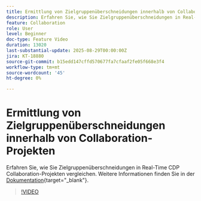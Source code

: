 ```yaml
---
title: Ermittlung von Zielgruppenüberschneidungen innerhalb von Collaboration-Projekten
description: Erfahren Sie, wie Sie Zielgruppenüberschneidungen in Real-Time CDP Collaboration-Projekten vergleichen.
feature: Collaboration
role: User
level: Beginner
doc-type: Feature Video
duration: 13020
last-substantial-update: 2025-08-29T00:00:00Z
jira: KT-18880
source-git-commit: b15edd147cffd570677fa7cfaaf2fe05f668e3f4
workflow-type: tm+mt
source-wordcount: '45'
ht-degree: 0%

---
```



# Ermittlung von Zielgruppenüberschneidungen innerhalb von Collaboration-Projekten

Erfahren Sie, wie Sie Zielgruppenüberschneidungen in Real-Time CDP Collaboration-Projekten vergleichen. Weitere Informationen finden Sie in der [Dokumentation](https://experienceleague.adobe.com/de/docs/real-time-cdp-collaboration/using/collaborate/discover){target="_blank"}.

>[!VIDEO](https://video.tv.adobe.com/v/3471698/?learn=on&enablevpops&captions=ger)
